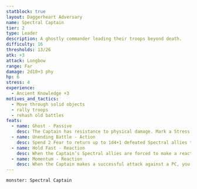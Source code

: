 ```yaml
---
statblock: true
layout: Daggerheart Adversary
name: Spectral Captain
tier: 2
type: Leader
description: A ghostly commander leading their troops beyond death.
difficulty: 16
thresholds: 13/26
atk: +3
attack: Longbow
range: Far
damage: 2d10+3 phy
hp: 6
stress: 4
experience:
  - Ancient Knowledge +3
motives_and_tactics:
  - Move through solid objects
  - rally troops
  - rehash old battles
feats:
  - name: Ghost - Passive
    desc: The Captain has resistance to physical damage. Mark a Stress to move up to Close range through solid objects.
  - name: Unending Battle - Action
    desc: Spend 2 Fear to return up to 1d4+1 defeated Spectral allies to the battle at the points where they first appeared (with no marked HP or Stress).
  - name: Hold Fast - Reaction
    desc: When the Captain’s Spectral allies are forced to make a reaction roll, you can mark a Stress to give those allies a +2 bonus to the roll.
  - name: Momentum - Reaction
    desc: When the Captain makes a successful attack against a PC, you gain a Fear.
---
```


```statblock
monster: Spectral Captain
```